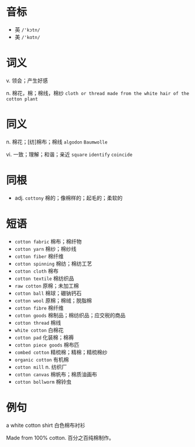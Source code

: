 # 音标

- 英 `/'kɔtn/`
- 美 `/'kɑtn/`

# 词义

v. 领会；产生好感


n. 棉花，棉；棉线，棉纱
`cloth or thread made from the white hair of the cotton plant`

# 同义

n. 棉花；[纺]棉布；棉线
`algodon` `Baumwolle`

vi. 一致；理解；和谐；亲近
`square` `identify` `coincide`

# 同根

- adj. `cottony` 棉的；像棉样的；起毛的；柔软的

# 短语

- `cotton fabric` 棉布；棉纤物
- `cotton yarn` 棉纱；棉纱线
- `cotton fiber` 棉纤维
- `cotton spinning` 棉纺；棉纺工艺
- `cotton cloth` 棉布
- `cotton textile` 棉纺织品
- `raw cotton` 原棉；未加工棉
- `cotton ball` 棉球；硼钠钙石
- `cotton wool` 原棉；棉绒；脱脂棉
- `cotton fibre` 棉纤维
- `cotton goods` 棉制品；棉纺织品；应交税的商品
- `cotton thread` 棉线
- `white cotton` 白棉花
- `cotton pad` 化装棉；棉褥
- `cotton piece goods` 棉布匹
- `combed cotton` 精梳棉；精棉；精梳棉纱
- `organic cotton` 有机棉
- `cotton mill` n. 纺织厂
- `cotton canvas` 棉帆布；棉质油画布
- `cotton bollworm` 棉铃虫

# 例句

a white cotton shirt
白色棉布衬衫

Made from 100% cotton.
百分之百纯棉制作。


